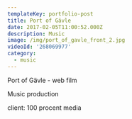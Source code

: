 ```yaml
---
templateKey: portfolio-post
title: Port of Gävle
date: 2017-02-05T11:00:52.000Z
description: Music
image: /img/port_of_gavle_front_2.jpg
videoId: '268069977'
category:
  - music
---
```

Port of Gävle - web film

Music production

client: 100 procent media
